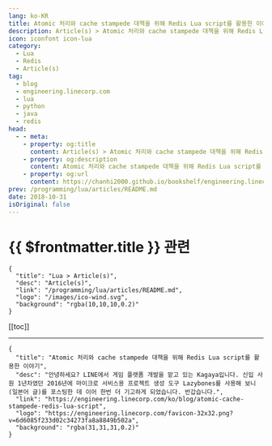 ```yaml
---
lang: ko-KR
title: Atomic 처리와 cache stampede 대책을 위해 Redis Lua script를 활용한 이야기
description: Article(s) > Atomic 처리와 cache stampede 대책을 위해 Redis Lua script를 활용한 이야기
icon: iconfont icon-lua
category: 
  - Lua
  - Redis
  - Article(s)
tag: 
  - blog
  - engineering.linecorp.com
  - lua
  - python
  - java
  - redis
head:
  - - meta:
    - property: og:title
      content: Article(s) > Atomic 처리와 cache stampede 대책을 위해 Redis Lua script를 활용한 이야기
    - property: og:description
      content: Atomic 처리와 cache stampede 대책을 위해 Redis Lua script를 활용한 이야기
    - property: og:url
      content: https://chanhi2000.github.io/bookshelf/engineering.linecorp.com/atomic-cache-stampede-redis-lua-script.html
prev: /programming/lua/articles/README.md
date: 2018-10-31
isOriginal: false
---
```


# {{ $frontmatter.title }} 관련

```component VPCard
{
  "title": "Lua > Article(s)",
  "desc": "Article(s)",
  "link": "/programming/lua/articles/README.md",
  "logo": "/images/ico-wind.svg",
  "background": "rgba(10,10,10,0.2)"
}
```

[[toc]]

---

```component VPCard
{
  "title": "Atomic 처리와 cache stampede 대책을 위해 Redis Lua script를 활용한 이야기",
  "desc": "안녕하세요? LINE에서 게임 플랫폼 개발을 맡고 있는 Kagaya입니다. 신입 사원 1년차였던 2016년에 마이크로 서비스용 프로젝트 생성 도구 Lazybones를 사용해 보니(일본어 글)를 포스팅한 데 이어 한번 더 기고하게 되었습니다. 반갑습니다.",
  "link": "https://engineering.linecorp.com/ko/blog/atomic-cache-stampede-redis-lua-script",
  "logo": "https://engineering.linecorp.com/favicon-32x32.png?v=6d6085f233d02c34273fa8a8849b502a",
  "background": "rgba(31,31,31,0.2)"
}
```

<!-- TODO: 작성 -->
